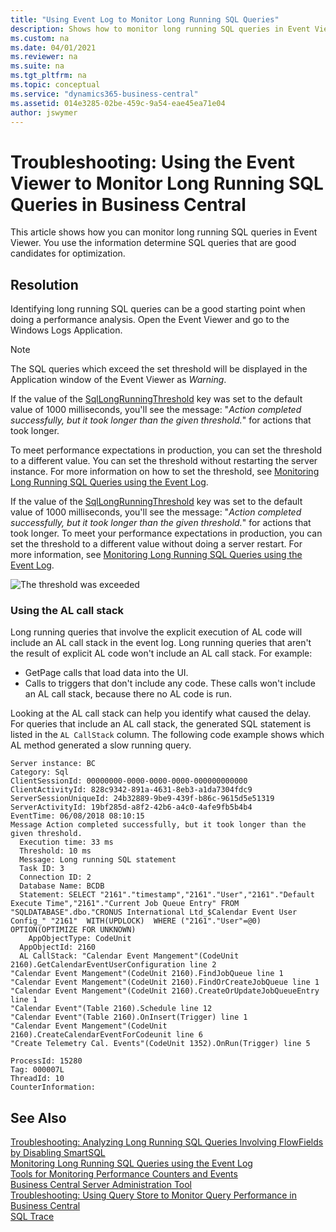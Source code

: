 ```yaml
---
title: "Using Event Log to Monitor Long Running SQL Queries"
description: Shows how to monitor long running SQL queries in Event Viewer. Use the information determine SQL queries that are good candidates for optimization.
ms.custom: na
ms.date: 04/01/2021
ms.reviewer: na
ms.suite: na
ms.tgt_pltfrm: na
ms.topic: conceptual
ms.service: "dynamics365-business-central"
ms.assetid: 014e3285-02be-459c-9a54-eae45ea71e04
author: jswymer
---
```


# Troubleshooting: Using the Event Viewer to Monitor Long Running SQL Queries in Business Central

This article shows how you can monitor long running SQL queries in Event Viewer. You use the information determine SQL queries that are good candidates for optimization. 

## Resolution

Identifying long running SQL queries can be a good starting point when doing a performance analysis. Open the Event Viewer and go to the Windows Logs Application.

> [!NOTE]  
> The SQL queries which exceed the set threshold will be displayed in the Application window of the Event Viewer as *Warning*. 

If the value of the [SqlLongRunningThreshold](configure-server-instance.md) key was set to the default value of 1000 milliseconds, you'll see the message: "*Action completed successfully, but it took longer than the given threshold.*" for actions that took longer.

To meet performance expectations in production, you can set the threshold to a different value. You can set the threshold without restarting the server instance. For more information on how to set the threshold, see [Monitoring Long Running SQL Queries using the Event Log](monitor-long-running-sql-queries-event-log.md). 

If the value of the [SqlLongRunningThreshold](configure-server-instance.md) key was set to the default value of 1000 milliseconds, you'll see the message: "*Action completed successfully, but it took longer than the given threshold.*" for actions that took longer. To meet your performance expectations in production, you can set the threshold to a different value without doing a server restart. For more information, see [Monitoring Long Running SQL Queries using the Event Log](monitor-long-running-sql-queries-event-log.md). 

![The threshold was exceeded](../developer/media/EventViewerExample1.png)

### Using the AL call stack

Long running queries that involve the explicit execution of AL code will include an AL call stack in the event log. Long running queries that aren't the result of explicit AL code won't include an AL call stack. For example:

- GetPage calls that load data into the UI.
- Calls to triggers that don't include any code. These calls won't include an AL call stack, because there no AL code is run.

Looking at the AL call stack can help you identify what caused the delay. For queries that include an AL call stack, the generated SQL statement is listed in the `AL CallStack` column. The following code example shows which AL method generated a slow running query.

```
Server instance: BC
Category: Sql
ClientSessionId: 00000000-0000-0000-0000-000000000000
ClientActivityId: 828c9342-891a-4631-8eb3-a1da7304fdc9
ServerSessionUniqueId: 24b32889-9be9-439f-b86c-9615d5e51319
ServerActivityId: 19bf285d-a8f2-42b6-a4c0-4afe9fb5b4b4
EventTime: 06/08/2018 08:10:15
Message Action completed successfully, but it took longer than the given threshold.
  Execution time: 33 ms
  Threshold: 10 ms
  Message: Long running SQL statement 
  Task ID: 3
  Connection ID: 2
  Database Name: BCDB
  Statement: SELECT "2161"."timestamp","2161"."User","2161"."Default Execute Time","2161"."Current Job Queue Entry" FROM "SQLDATABASE".dbo."CRONUS International Ltd_$Calendar Event User Config_" "2161"  WITH(UPDLOCK)  WHERE ("2161"."User"=@0) OPTION(OPTIMIZE FOR UNKNOWN)
    AppObjectType: CodeUnit
  AppObjectId: 2160
  AL CallStack: "Calendar Event Mangement"(CodeUnit 2160).GetCalendarEventUserConfiguration line 2
"Calendar Event Mangement"(CodeUnit 2160).FindJobQueue line 1
"Calendar Event Mangement"(CodeUnit 2160).FindOrCreateJobQueue line 1
"Calendar Event Mangement"(CodeUnit 2160).CreateOrUpdateJobQueueEntry line 1
"Calendar Event"(Table 2160).Schedule line 12
"Calendar Event"(Table 2160).OnInsert(Trigger) line 1
"Calendar Event Mangement"(CodeUnit 2160).CreateCalendarEventForCodeunit line 6
"Create Telemetry Cal. Events"(CodeUnit 1352).OnRun(Trigger) line 5

ProcessId: 15280
Tag: 000007L
ThreadId: 10
CounterInformation:
```

## See Also

[Troubleshooting: Analyzing Long Running SQL Queries Involving FlowFields by Disabling SmartSQL](Troubleshooting-Queries-Involving-FlowFields-By-Disabling-SmartSQL.md)   
[Monitoring Long Running SQL Queries using the Event Log](monitor-long-running-sql-queries-event-log.md)  
[Tools for Monitoring Performance Counters and Events](tools-monitor-performance-counters-and-events.md)  
[Business Central Server Administration Tool](administration-tool.md)  
[Troubleshooting: Using Query Store to Monitor Query Performance in Business Central](troubleshoot-query-performance-using-query-store.md)  
[SQL Trace](/sql/relational-databases/sql-trace/sql-trace)  

